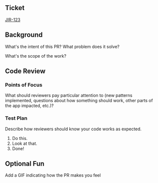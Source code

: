 ## Ticket

[JIR-123](https://intterragroup.atlassian.net/browse/JIR-123)

## Background

What's the intent of this PR? What problem does it solve?

What's the scope of the work?

## Code Review

### Points of Focus

What should reviewers pay particular attention to (new patterns implemented, questions about how something should work, other parts of the app impacted, etc.)?

### Test Plan

Describe how reviewers should know your code works as expected.

1. Do this.
2. Look at that.
3. Done!

## Optional Fun

Add a GIF indicating how the PR makes you feel
